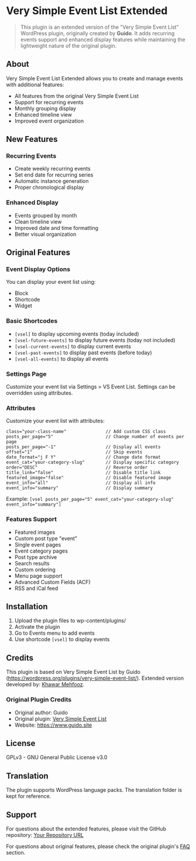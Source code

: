 # Very Simple Event List Extended

> This plugin is an extended version of the "Very Simple Event List" WordPress plugin, originally created by **Guido**. It adds recurring events support and enhanced display features while maintaining the lightweight nature of the original plugin.

## About

Very Simple Event List Extended allows you to create and manage events with additional features:
- All features from the original Very Simple Event List
- Support for recurring events
- Monthly grouping display
- Enhanced timeline view
- Improved event organization

## New Features

### Recurring Events
- Create weekly recurring events
- Set end date for recurring series
- Automatic instance generation
- Proper chronological display

### Enhanced Display
- Events grouped by month
- Clean timeline view
- Improved date and time formatting
- Better visual organization

## Original Features

### Event Display Options
You can display your event list using:
- Block
- Shortcode
- Widget

### Basic Shortcodes
- `[vsel]` to display upcoming events (today included)
- `[vsel-future-events]` to display future events (today not included)
- `[vsel-current-events]` to display current events
- `[vsel-past-events]` to display past events (before today)
- `[vsel-all-events]` to display all events

### Settings Page
Customize your event list via Settings > VS Event List.
Settings can be overridden using attributes.

### Attributes
Customize your event list with attributes:
```
class="your-class-name"               // Add custom CSS class
posts_per_page="5"                    // Change number of events per page
posts_per_page="-1"                   // Display all events
offset="1"                            // Skip events
date_format="j F Y"                   // Change date format
event_cat="your-category-slug"        // Display specific category
order="DESC"                          // Reverse order
title_link="false"                    // Disable title link
featured_image="false"                // Disable featured image
event_info="all"                      // Display all info
event_info="summary"                  // Display summary
```

Example: `[vsel posts_per_page="5" event_cat="your-category-slug" event_info="summary"]`

### Features Support
- Featured images
- Custom post type "event"
- Single event pages
- Event category pages
- Post type archive
- Search results
- Custom ordering
- Menu page support
- Advanced Custom Fields (ACF)
- RSS and iCal feed

## Installation

1. Upload the plugin files to wp-content/plugins/
2. Activate the plugin
3. Go to Events menu to add events
4. Use shortcode `[vsel]` to display events

## Credits

This plugin is based on Very Simple Event List by Guido (https://wordpress.org/plugins/very-simple-event-list/).
Extended version developed by: [Khawar Mehfooz](https://khawarmehfooz.com).

### Original Plugin Credits
- Original author: Guido
- Original plugin: [Very Simple Event List](https://wordpress.org/plugins/very-simple-event-list/)
- Website: https://www.guido.site

## License

GPLv3 - GNU General Public License v3.0

## Translation

The plugin supports WordPress language packs. The translation folder is kept for reference.

## Support

For questions about the extended features, please visit the GitHub repository: [Your Repository URL](https://github.com/KhawarMehfooz/vs-event-list-extended)

For questions about original features, please check the original plugin's [FAQ](https://wordpress.org/plugins/very-simple-event-list/) section.